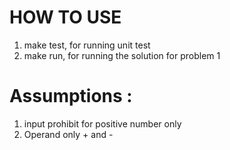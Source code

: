 # HOW TO USE
1. make test, for running unit test
2. make run, for running the solution for problem 1

# Assumptions :
1. input prohibit for positive number only
2. Operand only + and -
